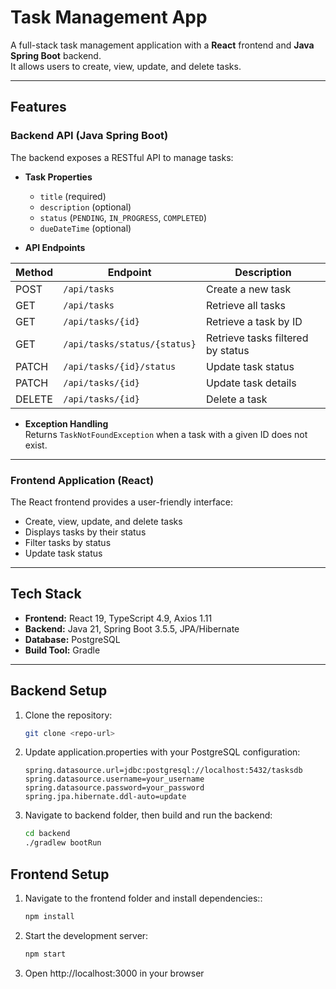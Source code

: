 # Task Management App

A full-stack task management application with a **React** frontend and **Java Spring Boot** backend.  
It allows users to create, view, update, and delete tasks.

---

## Features

### Backend API (Java Spring Boot)
The backend exposes a RESTful API to manage tasks:

- **Task Properties**
  - `title` (required)
  - `description` (optional)
  - `status` (`PENDING`, `IN_PROGRESS`, `COMPLETED`)
  - `dueDateTime` (optional)

- **API Endpoints**

| Method | Endpoint                    | Description                     |
|--------|----------------------------|---------------------------------|
| POST   | `/api/tasks`               | Create a new task               |
| GET    | `/api/tasks`               | Retrieve all tasks              |
| GET    | `/api/tasks/{id}`          | Retrieve a task by ID           |
| GET    | `/api/tasks/status/{status}` | Retrieve tasks filtered by status |
| PATCH  | `/api/tasks/{id}/status`   | Update task status              |
| PATCH  | `/api/tasks/{id}`          | Update task details             |
| DELETE | `/api/tasks/{id}`          | Delete a task                   |

- **Exception Handling**  
  Returns `TaskNotFoundException` when a task with a given ID does not exist.

---

### Frontend Application (React)
The React frontend provides a user-friendly interface:

- Create, view, update, and delete tasks
- Displays tasks by their status
- Filter tasks by status
- Update task status

---

## Tech Stack

- **Frontend:** React 19, TypeScript 4.9, Axios 1.11
- **Backend:** Java 21, Spring Boot 3.5.5, JPA/Hibernate  
- **Database:** PostgreSQL  
- **Build Tool:** Gradle  

---

## Backend Setup

1. Clone the repository:
   ```bash
   git clone <repo-url>
   ```
2. Update application.properties with your PostgreSQL configuration:
   ```properties
   spring.datasource.url=jdbc:postgresql://localhost:5432/tasksdb
   spring.datasource.username=your_username
   spring.datasource.password=your_password
   spring.jpa.hibernate.ddl-auto=update
   ```
3. Navigate to backend folder, then build and run the backend:
   ```bash
   cd backend
   ./gradlew bootRun
   ```

## Frontend Setup

1. Navigate to the frontend folder and install dependencies::
   ```bash
   npm install
   ```
2. Start the development server:
   ```bash
   npm start
   ```
3. Open http://localhost:3000 in your browser
